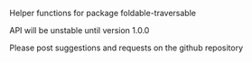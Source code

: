 Helper functions for package foldable-traversable

API will be unstable until version 1.0.0

Please post suggestions and requests on the github repository
